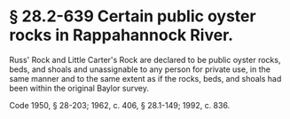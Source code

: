 # § 28.2-639 Certain public oyster rocks in Rappahannock River.

<p>Russ' Rock and Little Carter's Rock are declared to be public oyster rocks, beds, and shoals and unassignable to any person for private use, in the same manner and to the same extent as if the rocks, beds, and shoals had been within the original Baylor survey.</p><p>Code 1950, § 28-203; 1962, c. 406, § 28.1-149; 1992, c. 836.</p>